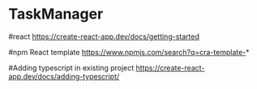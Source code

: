 # TaskManager

#react 
https://create-react-app.dev/docs/getting-started

#npm  React template 
https://www.npmjs.com/search?q=cra-template-*

#Adding typescript in existing project
https://create-react-app.dev/docs/adding-typescript/
